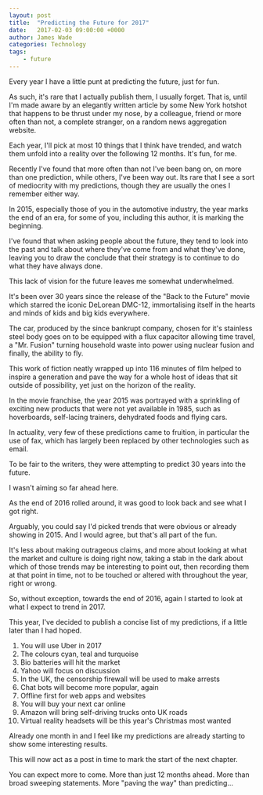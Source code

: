 ```yaml
---
layout: post
title:  "Predicting the Future for 2017"
date:   2017-02-03 09:00:00 +0000
author: James Wade
categories: Technology
tags:
    - future
---
```


Every year I have a little punt at predicting the future, just for fun.

As such, it's rare that I actually publish them, I usually forget. That is, until I'm made aware by an elegantly written article by some New York hotshot that happens to be thrust under my nose, by a colleague, friend or more often than not, a complete stranger, on a random news aggregation website.

Each year, I'll pick at most 10 things that I think have trended, and watch them unfold into a reality over the following 12 months. It's fun, for me.

Recently I've found that more often than not I've been bang on, on more than one prediction, while others, I've been way out. Its rare that I see a sort of mediocrity with my predictions, though they are usually the ones I remember either way.

<!--more-->

In 2015, especially those of you in the automotive industry, the year marks the end of an era, for some of you, including this author, it is marking the beginning.

I've found that when asking people about the future, they tend to look into the past and talk about where they've come from and what they've done, leaving you to draw the conclude that their strategy is to continue to do what they have always done.

This lack of vision for the future leaves me somewhat underwhelmed.

It's been over 30 years since the release of the "Back to the Future" movie which starred the iconic DeLorean DMC-12, immortalising itself in the hearts and minds of kids and big kids everywhere.

The car, produced by the since bankrupt company, chosen for it's stainless steel body goes on to be equipped with a flux capacitor allowing time travel, a "Mr. Fusion" turning household waste into power using nuclear fusion and finally, the ability to fly.

This work of fiction neatly wrapped up into 116 minutes of film helped to inspire a generation and pave the way for a whole host of ideas that sit outside of possibility, yet just on the horizon of the reality.

In the movie franchise, the year 2015 was portrayed with a sprinkling of exciting new products that were not yet available in 1985, such as hoverboards, self-lacing trainers, dehydrated foods and flying cars.

In actuality, very few of these predictions came to fruition, in particular the use of fax, which has largely been replaced by other technologies such as email.

To be fair to the writers, they were attempting to predict 30 years into the future.

I wasn't aiming so far ahead here.

As the end of 2016 rolled around, it was good to look back and see what I got right.

Arguably, you could say I'd picked trends that were obvious or already showing in 2015. And I would agree, but that's all part of the fun.

It's less about making outrageous claims, and more about looking at what the market and culture is doing right now, taking a stab in the dark about which of those trends may be interesting to point out, then recording them at that point in time, not to be touched or altered with throughout the year, right or wrong.

So, without exception, towards the end of 2016, again I started to look at what I expect to trend in 2017.

This year, I've decided to publish a concise list of my predictions, if a little later than I had hoped.

1. You will use Uber in 2017
2. The colours cyan, teal and turquoise
3. Bio batteries will hit the market
4. Yahoo will focus on discussion
5. In the UK, the censorship firewall will be used to make arrests
6. Chat bots will become more popular, again
7. Offline first for web apps and websites
8. You will buy your next car online
9. Amazon will bring self-driving trucks onto UK roads
10. Virtual reality headsets will be this year's Christmas most wanted

Already one month in and I feel like my predictions are already starting to show some interesting results.

This will now act as a post in time to mark the start of the next chapter.

You can expect more to come. More than just 12 months ahead. More than broad sweeping statements. More "paving the way" than predicting...